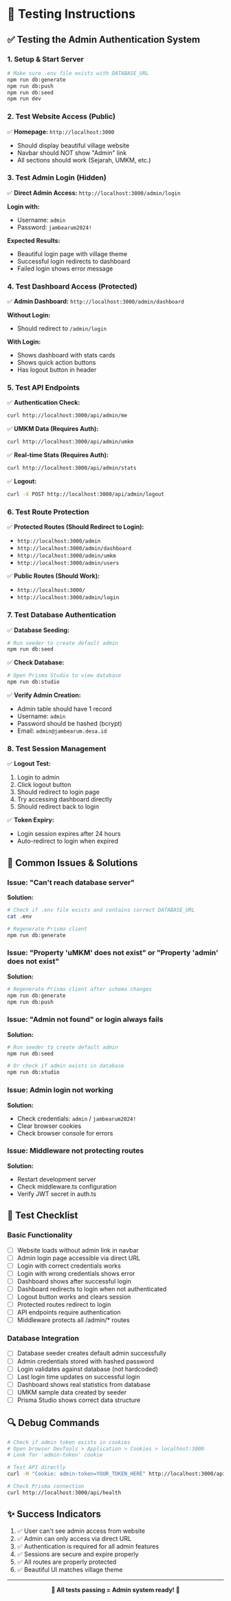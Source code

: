 # 🧪 Testing Instructions

## ✅ Testing the Admin Authentication System

### 1. Setup & Start Server

```bash
# Make sure .env file exists with DATABASE_URL
npm run db:generate
npm run db:push
npm run db:seed
npm run dev
```

### 2. Test Website Access (Public)

✅ **Homepage:** `http://localhost:3000`
- Should display beautiful village website
- Navbar should NOT show "Admin" link
- All sections should work (Sejarah, UMKM, etc.)

### 3. Test Admin Login (Hidden)

✅ **Direct Admin Access:** `http://localhost:3000/admin/login`

**Login with:**
- Username: `admin`
- Password: `jambearum2024!`

**Expected Results:**
- Beautiful login page with village theme
- Successful login redirects to dashboard
- Failed login shows error message

### 4. Test Dashboard Access (Protected)

✅ **Admin Dashboard:** `http://localhost:3000/admin/dashboard`

**Without Login:**
- Should redirect to `/admin/login`

**With Login:**
- Shows dashboard with stats cards
- Shows quick action buttons
- Has logout button in header

### 5. Test API Endpoints

✅ **Authentication Check:**
```bash
curl http://localhost:3000/api/admin/me
```

✅ **UMKM Data (Requires Auth):**
```bash
curl http://localhost:3000/api/admin/umkm
```

✅ **Real-time Stats (Requires Auth):**
```bash
curl http://localhost:3000/api/admin/stats
```

✅ **Logout:**
```bash
curl -X POST http://localhost:3000/api/admin/logout
```

### 6. Test Route Protection

✅ **Protected Routes (Should Redirect to Login):**
- `http://localhost:3000/admin`
- `http://localhost:3000/admin/dashboard`
- `http://localhost:3000/admin/umkm`
- `http://localhost:3000/admin/users`

✅ **Public Routes (Should Work):**
- `http://localhost:3000/`
- `http://localhost:3000/admin/login`

### 7. Test Database Authentication

✅ **Database Seeding:**
```bash
# Run seeder to create default admin
npm run db:seed
```

✅ **Check Database:**
```bash
# Open Prisma Studio to view database
npm run db:studio
```

✅ **Verify Admin Creation:**
- Admin table should have 1 record
- Username: `admin`
- Password should be hashed (bcrypt)
- Email: `admin@jambearum.desa.id`

### 8. Test Session Management

✅ **Logout Test:**
1. Login to admin
2. Click logout button
3. Should redirect to login page
4. Try accessing dashboard directly
5. Should redirect back to login

✅ **Token Expiry:**
- Login session expires after 24 hours
- Auto-redirect to login when expired

## 🐛 Common Issues & Solutions

### Issue: "Can't reach database server"
**Solution:**
```bash
# Check if .env file exists and contains correct DATABASE_URL
cat .env

# Regenerate Prisma client
npm run db:generate
```

### Issue: "Property 'uMKM' does not exist" or "Property 'admin' does not exist"
**Solution:**
```bash
# Regenerate Prisma client after schema changes
npm run db:generate
npm run db:push
```

### Issue: "Admin not found" or login always fails
**Solution:**
```bash
# Run seeder to create default admin
npm run db:seed

# Or check if admin exists in database
npm run db:studio
```

### Issue: Admin login not working
**Solution:**
- Check credentials: `admin` / `jambearum2024!`
- Clear browser cookies
- Check browser console for errors

### Issue: Middleware not protecting routes
**Solution:**
- Restart development server
- Check middleware.ts configuration
- Verify JWT secret in auth.ts

## 📝 Test Checklist

### Basic Functionality
- [ ] Website loads without admin link in navbar
- [ ] Admin login page accessible via direct URL
- [ ] Login with correct credentials works
- [ ] Login with wrong credentials shows error
- [ ] Dashboard shows after successful login
- [ ] Dashboard redirects to login when not authenticated
- [ ] Logout button works and clears session
- [ ] Protected routes redirect to login
- [ ] API endpoints require authentication
- [ ] Middleware protects all /admin/* routes

### Database Integration
- [ ] Database seeder creates default admin successfully
- [ ] Admin credentials stored with hashed password
- [ ] Login validates against database (not hardcoded)
- [ ] Last login time updates on successful login
- [ ] Dashboard shows real statistics from database
- [ ] UMKM sample data created by seeder
- [ ] Prisma Studio shows correct data structure

## 🔍 Debug Commands

```bash
# Check if admin token exists in cookies
# Open browser DevTools > Application > Cookies > localhost:3000
# Look for 'admin-token' cookie

# Test API directly
curl -H "Cookie: admin-token=YOUR_TOKEN_HERE" http://localhost:3000/api/admin/me

# Check Prisma connection
curl http://localhost:3000/api/health
```

## ✨ Success Indicators

1. ✅ User can't see admin access from website
2. ✅ Admin can only access via direct URL
3. ✅ Authentication is required for all admin features
4. ✅ Sessions are secure and expire properly
5. ✅ All routes are properly protected
6. ✅ Beautiful UI matches village theme

---

<div align="center">
<p><strong>🧪 All tests passing = Admin system ready! 🎉</strong></p>
</div> 